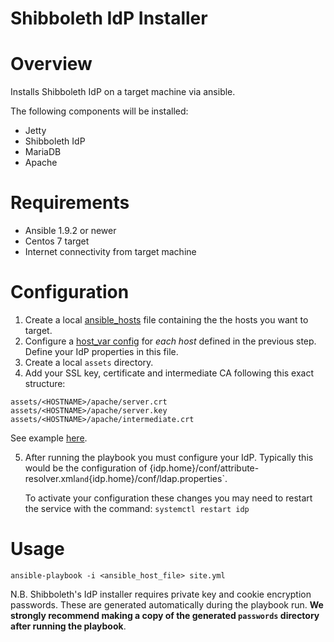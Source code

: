 Shibboleth IdP Installer
========================

# Overview
Installs Shibboleth IdP on a target machine via ansible.

The following components will be installed:
- Jetty
- Shibboleth IdP
- MariaDB
- Apache

# Requirements
- Ansible 1.9.2 or newer
- Centos 7 target
- Internet connectivity from target machine

# Configuration

1. Create a local [ansible_hosts](ansible_hosts.dist) file containing the the
   hosts you want to target.
2. Configure a [host_var config](host_vars/shib-idp-installer-1.aaf.dev.edu.au.dist)
   for *each host* defined in the previous step. Define your IdP properties in
   this file.
3. Create a local `assets` directory.
4. Add your SSL key, certificate and intermediate CA following this exact
   structure:

```
assets/<HOSTNAME>/apache/server.crt
assets/<HOSTNAME>/apache/server.key
assets/<HOSTNAME>/apache/intermediate.crt
```
See example [here](assets/shib-idp-installer-1.aaf.dev.edu.au.dist).

5. After running the playbook you must configure your IdP. Typically this would
   be the configuration of {idp.home}/conf/attribute-resolver.xml` and
   `{idp.home}/conf/ldap.properties`.

   To activate your configuration these changes you may need to restart the
   service with the command: `systemctl restart idp`

# Usage
```
ansible-playbook -i <ansible_host_file> site.yml
```

N.B. Shibboleth's IdP installer requires private key and cookie encryption
passwords. These are generated automatically during the playbook run. **We
strongly recommend making a copy of the generated `passwords` directory after
running the playbook**.

